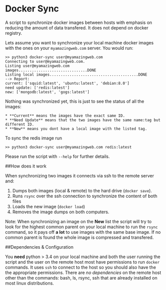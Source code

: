 # Docker Sync

A script to synchronize docker images between hosts with emphasis on reducing the amount of data transfered. It does not depend on docker registry.

Lets assume you want to synchronize your local machine docker images with the ones on your `myamazingweb.com` server. You would run:

	>> python3 docker-sync user@myamazingweb.com
	Connecting to user@myamazingweb.com.
	Listing user@myamazingweb.com images...............................DONE
	Listing local images........................................DONE
	--> Report:
	current: ['squid:latest', 'ubuntu:latest', 'debian:8.0']
	need update: ['redis:latest']
	new: ['mongodb:latest', 'gogs:latest']


Nothing was synchronized yet, this is just to see the status of all the images:

    * **Current** means the images have the exact same ID.
    * **Need Update** means that the two images have the same name:tag but different ID.
    * **New** means you dont have a local image with the listed tag.

To sync the redis image run

	>> python3 docker-sync user@myamazingweb.com redis:latest

Please run the script with `--help` for further details.

##How does it work

When synchronizing two images it connects via ssh to the remote server and:
 1. Dumps both images (local & remote) to the hard drive (`docker save`).
 2. Runs `rsync` over the ssh connection to synchronize the content of both files
 3. Loads the new image (`docker load`)
 4. Removes the image dumps on both computers.

Note: When synchronizing an image on the **New** list the script will try to look for the highest common parent on your local machine to run the `rsync` command, so it pays off **a lot** to use images with the same base image. If no common parent is found the whole image is compressed and transfered.

##Dependencies & Configuration

You **need** python > 3.4 on your local machine and both the user running the script and the user on the remote host most have permissions to run `docker` commands. It uses `ssh` to connect to the host so you should also have the the appropriate permissions. There are *no dependencies* on the remote host other than the commands: bash, ls, rsync, ssh that are already installed on most linux distributions.




